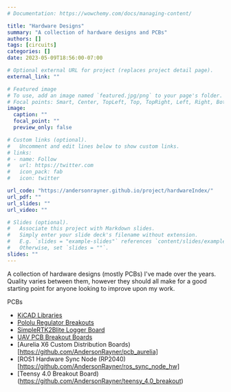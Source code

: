 ```yaml
---
# Documentation: https://wowchemy.com/docs/managing-content/

title: "Hardware Designs"
summary: "A collection of hardware designs and PCBs"
authors: []
tags: [circuits]
categories: []
date: 2023-05-09T18:56:00-07:00

# Optional external URL for project (replaces project detail page).
external_link: ""

# Featured image
# To use, add an image named `featured.jpg/png` to your page's folder.
# Focal points: Smart, Center, TopLeft, Top, TopRight, Left, Right, BottomLeft, Bottom, BottomRight.
image:
  caption: ""
  focal_point: ""
  preview_only: false

# Custom links (optional).
#   Uncomment and edit lines below to show custom links.
# links:
# - name: Follow
#   url: https://twitter.com
#   icon_pack: fab
#   icon: twitter

url_code: "https://andersonrayner.github.io/project/hardwareIndex/"
url_pdf: ""
url_slides: ""
url_video: ""

# Slides (optional).
#   Associate this project with Markdown slides.
#   Simply enter your slide deck's filename without extension.
#   E.g. `slides = "example-slides"` references `content/slides/example-slides.md`.
#   Otherwise, set `slides = ""`.
slides: ""
---
```


A collection of hardware designs (mostly PCBs) I've made over the years.
Quality varies between them, however they should all make for a good starting point for anyone looking to improve upon my work.

PCBs
- [KiCAD Libraries](https://github.com/AndersonRayner/kicad-libraries)
- [Pololu Regulator Breakouts](https://github.com/AndersonRayner/pcb_pololu_breakouts)
- [SimpleRTK2Blite Logger Board](https://github.com/AndersonRayner/simpleRTK2Blite_logger)
- [UAV PCB Breakout Boards](https://github.com/AndersonRayner/pcb_uav_breakouts)
- [Aurelia X6 Custom Distribution Boards)[https://github.com/AndersonRayner/pcb_aurelia]
- [ROS1 Hardware Sync Node (RP2040)[https://github.com/AndersonRayner/ros_sync_node_hw] 
- [Teensy 4.0 Breakout Board)(https://github.com/AndersonRayner/teensy_4.0_breakout)

